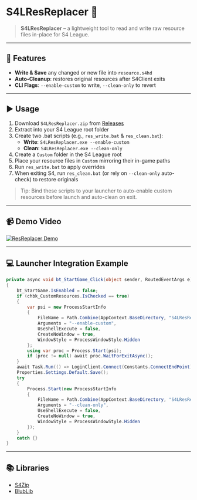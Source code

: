 # S4LResReplacer 🔄

> **S4LResReplacer** – a lightweight tool to read and write raw resource files in-place for S4 League.

---

## 🚀 Features

- **Write & Save** any changed or new file into `resource.s4hd`
- **Auto-Cleanup**: restores original resources after S4Client exits
- **CLI Flags**: `--enable-custom` to write, `--clean-only` to revert

---

## ▶️ Usage

1. Download `S4LResReplacer.zip` from [Releases](https://github.com/Dekirai/S4LResReplacer/releases)  
2. Extract into your S4 League root folder  
3. Create two .bat scripts (e.g., `res_write.bat` & `res_clean.bat`):
   - **Write**: `S4LResReplacer.exe --enable-custom`
   - **Clean**: `S4LResReplacer.exe --clean-only`
4. Create a `Custom` folder in the S4 League root  
5. Place your resource files in `Custom` mirroring their in-game paths  
6. Run `res_write.bat` to apply overrides  
7. When exiting S4, run `res_clean.bat` (or rely on `--clean-only` auto-check) to restore originals

> Tip: Bind these scripts to your launcher to auto-enable custom resources before launch and auto-clean on exit.

---

## 📹 Demo Video

[![ResReplacer Demo](https://img.youtube.com/vi/LKlhf-vbCb4/0.jpg)](https://www.youtube.com/watch?v=LKlhf-vbCb4&ab_channel=Dekirai)

---

## 💻 Launcher Integration Example
```csharp
private async void bt_StartGame_Click(object sender, RoutedEventArgs e)
{
    bt_StartGame.IsEnabled = false;
    if (chbk_CustomResources.IsChecked == true)
    {
        var psi = new ProcessStartInfo
        {
            FileName = Path.Combine(AppContext.BaseDirectory, "S4LResReplacer.exe"),
            Arguments = "--enable-custom",
            UseShellExecute = false,
            CreateNoWindow = true,
            WindowStyle = ProcessWindowStyle.Hidden
        };
        using var proc = Process.Start(psi);
        if (proc != null) await proc.WaitForExitAsync();
    }
    await Task.Run(() => LoginClient.Connect(Constants.ConnectEndPoint));
    Properties.Settings.Default.Save();
    try
    {
        Process.Start(new ProcessStartInfo
        {
            FileName = Path.Combine(AppContext.BaseDirectory, "S4LResReplacer.exe"),
            Arguments = "--clean-only",
            UseShellExecute = false,
            CreateNoWindow = true,
            WindowStyle = ProcessWindowStyle.Hidden
        });
    }
    catch {}
}
````

---

## 📚 Libraries

* [S4Zip](https://github.com/wtfblub/NetspherePirates/blob/dev/src/Netsphere.Resource/S4Zip.cs)
* [BlubLib](https://gitlab.com/wtfblub/BlubLib/-/tree/dev/src/BlubLib)
